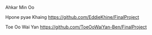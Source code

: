 Ahkar Min Oo

Hpone pyae Khaing https://github.com/EddieKhine/FinalProject

Toe Oo Wai Yan   https://github.com/ToeOoWaiYan-Ben/FinalProject
